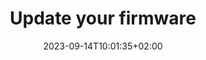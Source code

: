 ---
title: Update your firmware
linkTitle: Update your firmware
date: 2023-09-14T10:01:35+02:00
weight: 20
draft: false
description: >
 The instructions for updating your firmware can be found here
manualLink: /en/docs/firmware/update/
---